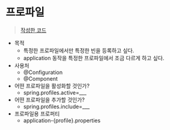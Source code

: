 # 프로파일
> [작성한 코드](https://github.com/96glory/whiteship-spring-boot/tree/a0d9313f70135296feaf1f616b1538ef8976f065/externalconfig/src/main)
* 목적
  * 특정한 프로파일에서만 특정한 빈을 등록하고 싶다.
  * application 동작을 특정한 프로파일에서 조금 다르게 하고 싶다.
* 사용처
  * @Configuration
  * @Component
* 어떤 프로파일을 활성화할 것인가?
  * spring.profiles.active=___
* 어떤 프로파일을 추가할 것인가?
  * spring.profiles.include=___
* 프로파일용 프로퍼티
  * application-{profile}.properties
